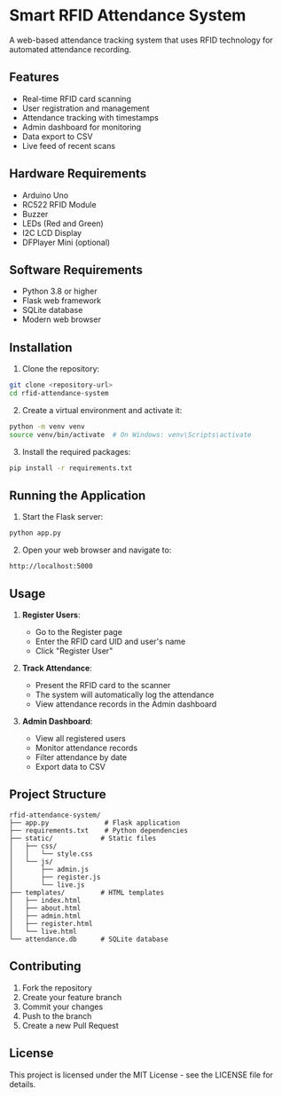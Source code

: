 # Smart RFID Attendance System

A web-based attendance tracking system that uses RFID technology for automated attendance recording.

## Features

- Real-time RFID card scanning
- User registration and management
- Attendance tracking with timestamps
- Admin dashboard for monitoring
- Data export to CSV
- Live feed of recent scans

## Hardware Requirements

- Arduino Uno
- RC522 RFID Module
- Buzzer
- LEDs (Red and Green)
- I2C LCD Display
- DFPlayer Mini (optional)

## Software Requirements

- Python 3.8 or higher
- Flask web framework
- SQLite database
- Modern web browser

## Installation

1. Clone the repository:
```bash
git clone <repository-url>
cd rfid-attendance-system
```

2. Create a virtual environment and activate it:
```bash
python -m venv venv
source venv/bin/activate  # On Windows: venv\Scripts\activate
```

3. Install the required packages:
```bash
pip install -r requirements.txt
```

## Running the Application

1. Start the Flask server:
```bash
python app.py
```

2. Open your web browser and navigate to:
```
http://localhost:5000
```

## Usage

1. **Register Users**:
   - Go to the Register page
   - Enter the RFID card UID and user's name
   - Click "Register User"

2. **Track Attendance**:
   - Present the RFID card to the scanner
   - The system will automatically log the attendance
   - View attendance records in the Admin dashboard

3. **Admin Dashboard**:
   - View all registered users
   - Monitor attendance records
   - Filter attendance by date
   - Export data to CSV

## Project Structure

```
rfid-attendance-system/
├── app.py              # Flask application
├── requirements.txt    # Python dependencies
├── static/            # Static files
│   ├── css/
│   │   └── style.css
│   └── js/
│       ├── admin.js
│       ├── register.js
│       └── live.js
├── templates/         # HTML templates
│   ├── index.html
│   ├── about.html
│   ├── admin.html
│   ├── register.html
│   └── live.html
└── attendance.db      # SQLite database
```

## Contributing

1. Fork the repository
2. Create your feature branch
3. Commit your changes
4. Push to the branch
5. Create a new Pull Request

## License

This project is licensed under the MIT License - see the LICENSE file for details. 